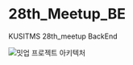 # 28th_Meetup_BE
KUSITMS 28th_meetup BackEnd

![밋업 프로젝트 아키텍처](https://github.com/28th-meetup/28th_Meetup_BE/assets/81168401/ed8d87f9-fc59-42e7-9139-2fc876050da7)
